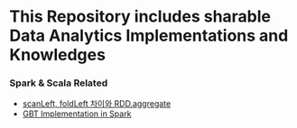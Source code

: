 # This Repository includes sharable Data Analytics Implementations and Knowledges


### Spark & Scala Related

* [scanLeft, foldLeft 차이와 RDD.aggregate](docs/ScanLeft_FoldLeft.md)
* [GBT Implementation in Spark](docs/GBTSpark.md)